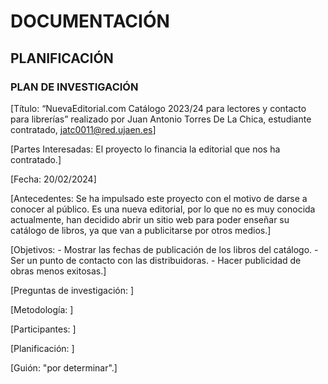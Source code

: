 # DOCUMENTACIÓN
## PLANIFICACIÓN
### PLAN DE INVESTIGACIÓN
[Título: “NuevaEditorial.com Catálogo 2023/24 para lectores y contacto para librerías” realizado por Juan Antonio Torres De La Chica, estudiante contratado, jatc0011@red.ujaen.es]

[Partes Interesadas: El proyecto lo financia la editorial que nos ha contratado.]

[Fecha: 20/02/2024]

[Antecedentes: Se ha impulsado este proyecto con el motivo de darse a conocer al público. Es una nueva editorial, por lo que no es muy conocida actualmente, han decidido abrir un sitio web para poder enseñar su catálogo de libros, ya que van a publicitarse por otros medios.]

[Objetivos: - Mostrar las fechas de publicación de los libros del catálogo.
            - Ser un punto de contacto con las distribuidoras.
            - Hacer publicidad de obras menos exitosas.]

[Preguntas de investigación: ]

[Metodología: ]

[Participantes: ]

[Planificación: ]

[Guión: "por determinar".]
